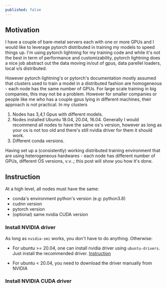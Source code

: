 ```yaml
---
published: false
---
```

## Motivation

I have a couple of bare-metal servers each with one or more GPUs and I would like to leverage pytorch distributed in training my models to speed things up. I'm using pytorch lightning for my training code and while it's not the best in term of performance and customizability, pytorch lightning does a nice job abstract out the data moving in/out of gpus, data parellel loaders, local v/s distributed. 

However pytorch lightning's or pytorch's documentation mostly assumed that clusters used to train a model in a distributed fashion are homogeneous - each node has the same number of GPUs. For large scale training in big companies, this may not be a problem. However for smaller companies or people like me who has a couple gpus lying in different machines, their approach is not practical. In my clusters 

1. Nodes has 3,4,1 Gpus with different models.
2. Nodes installed Ubuntu 18.04, 20.04, 16.04. Generally I would recommend all nodes to have the same os's version, however as long as your os is not too old and there's still nvidia driver for them it should work.
3. Different conda versions.

Having set up a (consistently) working distributed training environment that are using heterogeneous hardwares - each node has different number of GPUs, different OS versions, v.v..; this post will show you how it's done.

## Instruction

At a high level, all nodes must have the same:

* conda's environment python's version (e.g: python3.8)
* cudnn version
* pytorch version
* (optional) same nvidia CUDA version 

### Install NVIDIA driver

As long as `nvidia-smi` works, you don't have to do anything. Otherwise:

* For ubuntu >= 20.04, one can install nvidia driver using `ubuntu-drivers`. Just install the recommended driver. [Instruction](https://linuxconfig.org/how-to-install-the-nvidia-drivers-on-ubuntu-20-04-focal-fossa-linux)

* For ubuntu < 20.04, you need to download the driver manually from NVIDIA 

### Install NVIDIA CUDA driver
